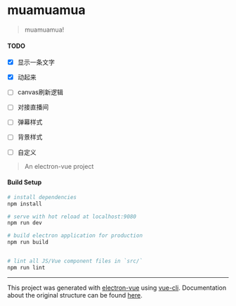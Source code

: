 # muamuamua

> muamuamua!

#### TODO
- [x] 显示一条文字
- [x] 动起来
- [ ] canvas刷新逻辑
- [ ] 对接直播间
- [ ] 弹幕样式
- [ ] 背景样式 
- [ ] 自定义










> An electron-vue project

#### Build Setup

``` bash
# install dependencies
npm install

# serve with hot reload at localhost:9080
npm run dev

# build electron application for production
npm run build


# lint all JS/Vue component files in `src/`
npm run lint

```

---

This project was generated with [electron-vue](https://github.com/SimulatedGREG/electron-vue) using [vue-cli](https://github.com/vuejs/vue-cli). Documentation about the original structure can be found [here](https://simulatedgreg.gitbooks.io/electron-vue/content/index.html).
